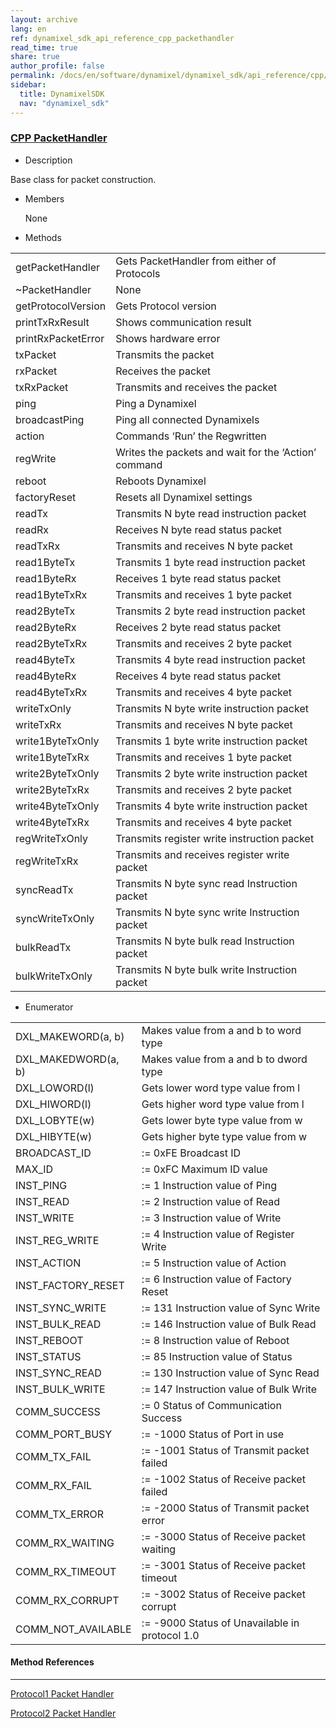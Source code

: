 ```yaml
---
layout: archive
lang: en
ref: dynamixel_sdk_api_reference_cpp_packethandler
read_time: true
share: true
author_profile: false
permalink: /docs/en/software/dynamixel/dynamixel_sdk/api_reference/cpp/cpp_packethandler/
sidebar:
  title: DynamixelSDK
  nav: "dynamixel_sdk"
---
```


<div style="counter-reset: h3 4"></div>
<div style="counter-reset: h2 2"></div>
<div style="counter-reset: h1 5"></div>

### [CPP PacketHandler](#cpp-packethandler)

- Description

Base class for packet construction.

- Members

  None


- Methods

| | |
| ------------- | ------------- |
| getPacketHandler	| Gets PacketHandler from either of Protocols |
| ~PacketHandler	| None |
| getProtocolVersion	| Gets Protocol version |
| printTxRxResult	| Shows communication result |
| printRxPacketError    | Shows hardware error |
| txPacket	| Transmits the packet |
| rxPacket	| Receives the packet |
| txRxPacket	| Transmits and receives the packet |
| ping	| Ping a Dynamixel |
| broadcastPing	| Ping all connected Dynamixels |
| action	| Commands ‘Run’ the Regwritten |
| regWrite	| Writes the packets and wait for the ‘Action’ command |
| reboot	| Reboots Dynamixel |
| factoryReset	| Resets all Dynamixel settings |
| readTx	| Transmits N byte read instruction packet |
| readRx	| Receives N byte read status packet |
| readTxRx	| Transmits and receives N byte packet |
| read1ByteTx	| Transmits 1 byte read instruction packet |
| read1ByteRx	| Receives 1 byte read status packet |
| read1ByteTxRx	| Transmits and receives 1 byte packet |
| read2ByteTx	| Transmits 2 byte read instruction packet |
| read2ByteRx	| Receives 2 byte read status packet |
| read2ByteTxRx	| Transmits and receives 2 byte packet |
| read4ByteTx	| Transmits 4 byte read instruction packet |
| read4ByteRx	| Receives 4 byte read status packet |
| read4ByteTxRx	| Transmits and receives 4 byte packet |
| writeTxOnly	| Transmits N byte write instruction packet |
| writeTxRx	| Transmits and receives N byte packet |
| write1ByteTxOnly	| Transmits 1 byte write instruction packet |
| write1ByteTxRx	| Transmits and receives 1 byte packet |
| write2ByteTxOnly	| Transmits 2 byte write instruction packet |
| write2ByteTxRx	| Transmits and receives 2 byte packet |
| write4ByteTxOnly	| Transmits 4 byte write instruction packet |
| write4ByteTxRx	| Transmits and receives 4 byte packet |
| regWriteTxOnly	| Transmits register write instruction packet |
| regWriteTxRx	| Transmits and receives register write packet |
| syncReadTx	| Transmits N byte sync read Instruction packet |
| syncWriteTxOnly	| Transmits N byte sync write Instruction packet |
| bulkReadTx	| Transmits N byte bulk read Instruction packet |
| bulkWriteTxOnly	| Transmits N byte bulk write Instruction packet |


- Enumerator

| | |
| ------------- | ------------- |
| DXL_MAKEWORD(a, b)	| Makes value from a and b to word type |
| DXL_MAKEDWORD(a, b)	| Makes value from a and b to dword type |
| DXL_LOWORD(l)	| Gets lower word type value from l |
| DXL_HIWORD(l)	| Gets higher word type value from l |
| DXL_LOBYTE(w)	| Gets lower byte type value from w |
| DXL_HIBYTE(w)	| Gets higher byte type value from w |
| BROADCAST_ID  | := 0xFE	Broadcast ID |
| MAX_ID  | := 0xFC	Maximum ID value |
| INST_PING  | := 1	Instruction value of Ping |
| INST_READ  | := 2	Instruction value of Read |
| INST_WRITE  | := 3	Instruction value of Write |
| INST_REG_WRITE  | := 4	Instruction value of Register Write |
| INST_ACTION  | := 5	Instruction value of Action |
| INST_FACTORY_RESET  | := 6	Instruction value of Factory Reset |
| INST_SYNC_WRITE  | := 131	Instruction value of Sync Write |
| INST_BULK_READ  | := 146	Instruction value of Bulk Read |
| INST_REBOOT  | := 8	Instruction value of Reboot |
| INST_STATUS  | := 85	Instruction value of Status |
| INST_SYNC_READ  | := 130	Instruction value of Sync Read |
| INST_BULK_WRITE  | := 147		Instruction value of Bulk Write |
| COMM_SUCCESS  | := 0	Status of Communication Success |
| COMM_PORT_BUSY  | := -1000	Status of Port in use |
| COMM_TX_FAIL  | := -1001	Status of Transmit packet failed |
| COMM_RX_FAIL  | := -1002	Status of Receive packet failed |
| COMM_TX_ERROR  | := -2000	Status of Transmit packet error |
| COMM_RX_WAITING  | := -3000	Status of Receive packet waiting |
| COMM_RX_TIMEOUT  | := -3001	Status of Receive packet timeout |
| COMM_RX_CORRUPT  | := -3002	Status of Receive packet corrupt |
| COMM_NOT_AVAILABLE  | := -9000	Status of Unavailable in protocol 1.0 |


#### Method References
----------------------------------------------

[Protocol1 Packet Handler](/docs/en/software/dynamixel/dynamixel_sdk/api_reference/cpp/cpp_protocol1packethandler)

[Protocol2 Packet Handler](/docs/en/software/dynamixel/dynamixel_sdk/api_reference/cpp/cpp_protocol2packethandler)

